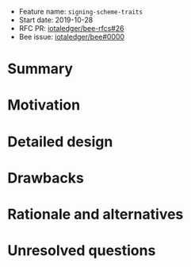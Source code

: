+ Feature name: `signing-scheme-traits`
+ Start date: 2019-10-28
+ RFC PR: [iotaledger/bee-rfcs#26](https://github.com/iotaledger/bee-rfcs/pull/26)
+ Bee issue: [iotaledger/bee#0000](https://github.com/iotaledger/bee/issues/0000)

# Summary

<!-- TODO -->

# Motivation

<!-- TODO -->

# Detailed design

<!-- TODO -->

# Drawbacks

<!-- TODO -->

# Rationale and alternatives

<!-- TODO -->

# Unresolved questions

<!-- TODO -->
